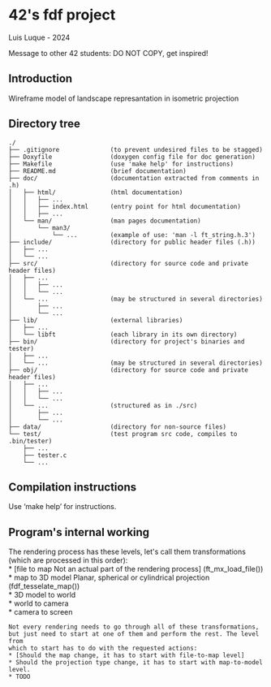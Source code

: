 # 42's fdf project

Luis Luque - 2024

Message to other 42 students: DO NOT COPY, get inspired!

## Introduction

Wireframe model of landscape represantation in isometric projection

## Directory tree

    ./  
    ├── .gitignore				(to prevent undesired files to be stagged)  
    ├── Doxyfile				(doxygen config file for doc generation)  
    ├── Makefile				(use 'make help' for instructions)  
    ├── README.md				(brief documentation)  
    ├── doc/					(documentation extracted from comments in .h)  
    │   ├── html/				(html documentation)  
    │   │   ├── ...  
    │   │   ├── index.html		(entry point for html documentation)  
    │   │   ├── ...  
    │   └── man/				(man pages documentation)  
    │       └── man3/  
    │           └── ...			(example of use: 'man -l ft_string.h.3')  
    ├── include/				(directory for public header files (.h))  
    │   ├── ...  
    │   └── ...  
    ├── src/					(directory for source code and private header files)  
    │   ├── ...  
    │   │   ├── ...  				
    │   │   └── ...  
    │   └── ...					(may be structured in several directories)  
    │       ├── ...  
    │       └── ...  
    ├── lib/					(external libraries)  
    │   ├── ...  
    │   └── libft				(each library in its own directory)  
    ├── bin/					(directory for project's binaries and tester)  
    │   ├── ...  
    │   └── ...					(may be structured in several directories)  
    ├── obj/					(directory for source code and private header files)  
    │   ├── ...  
    │   │   ├── ...  
    │   │   └── ...  
    │   └── ...					(structured as in ./src)  
    │       ├── ...  
    │       └── ...  
    ├── data/					(directory for non-source files)  
    └── test/					(test program src code, compiles to .bin/tester)  
        ├── ...  
        ├── tester.c  
        └── ...  

## Compilation instructions
Use ‘make help’ for instructions.

## Program's internal working
The rendering process has these levels, let's call them transformations
(which are processed in this order):  
    * [file to map        Not an actual part of the rendering process]  (ft_mx_load_file())
    * map to 3D model     Planar, spherical or cylindrical projection   (fdf_tesselate_map())  
    * 3D model to world  
    * world to camera  
    * camera to screen  
  
    Not every rendering needs to go through all of these transformations,
    but just need to start at one of them and perform the rest. The level from
    which to start has to do with the requested actions:  
    * [Should the map change, it has to start with file-to-map level]
    * Should the projection type change, it has to start with map-to-model level.
    * TODO
